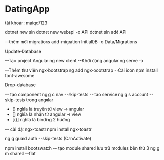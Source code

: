 # DatingApp
tài khoản: maiqd/123

dotnet new sln
dotnet new webapi -o API
dotnet sln add API

--thêm mới migrations
add-migration InitialDB -o Data/Migrations

Update-Database

--Tạo project Angular
ng new client
--Khởi động angular
ng serve -o

--Thêm thư viện ngx-bootstrap
ng add ngx-bootstrap 
--Cài icon
npm install font-awesome

Drop-database

-- tạo component
ng g c nav --skip-tests
-- tạo service
ng g s account --skip-tests
trong angular 
- () nghĩa là truyền từ view -> angular
- [] nghĩa là nhận từ angular -> view
- [()] nghĩa là binding 2 hướng

-- cài đặt ngx-toastr
npm install ngx-toastr

ng g guard auth --skip-tests (CanActivate)

npm install bootswatch
-- tạo module shared lưu trữ modules bên thứ 3
ng g m shared --flat